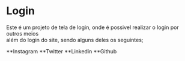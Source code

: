 # Login

Este é um projeto de tela de login, onde é possivel realizar o login por outros meios <br/> 
além do login do site, sendo alguns deles os seguintes;

**Instagram
**Twitter
**Linkedin
**Github